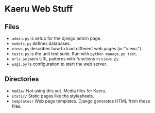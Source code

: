 # Kaeru Web Stuff

## Files

* `admin.py` is setup for the django admin page.
* `models.py` defines databases.
* `views.py` describes how to load different web pages (or "views").
* `tests.py` is the unit test suite. Run with `python manage.py test`.
* `urls.py` pairs URL patterns with functions in `views.py`.
* `wsgi.py` is configuration to start the web server.

## Directories

* `media/` Not using this yet. Media files for Kaeru.
* `static/` Static pages like the stylesheets.
* `templates/` Web page templates. Django generates HTML from these files.
